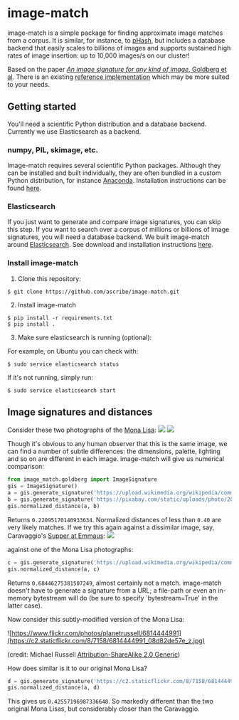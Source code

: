 # image-match

image-match is a simple package for finding approximate image matches from a corpus.  It is similar, for instance, to [pHash](http://www.phash.org/), but includes a database backend that easily scales to billions of images and supports sustained high rates of image insertion: up to 10,000 images/s on our cluster!

Based on the paper [_An image signature for any kind of image_, Goldberg et al](http://www.cs.cmu.edu/~hcwong/Pdfs/icip02.ps).  There is an existing [reference implementation](https://www.pureftpd.org/project/libpuzzle) which may be more suited to your needs.

## Getting started

You'll need a scientific Python distribution and a database backend. Currently we use Elasticsearch as a backend.

### numpy, PIL, skimage, etc.

Image-match requires several scientific Python packages.  Although they can be installed and built individually, they are often bundled in a custom Python distribution, for instance [Anaconda](https://www.continuum.io/why-anaconda). Installation instructions can be found [here](https://www.continuum.io/downloads#_unix).

### Elasticsearch

If you just want to generate and compare image signatures, you can skip this step. If you want to search over a corpus of millions or billions of image signatures, you will need a database backend. We built image-match around [Elasticsearch](https://www.elastic.co/).  See download and installation instructions [here](https://www.elastic.co/downloads/elasticsearch).

### Install image-match
1. Clone this repository:

  ```text
  $ git clone https://github.com/ascribe/image-match.git
  ```

2. Install image-match

  ```text
  $ pip install -r requirements.txt
  $ pip install .
  ```

3. Make sure elasticsearch is running (optional):

  For example, on Ubuntu you can check with:

  ```text
  $ sudo service elasticsearch status
  ```

  If it's not running, simply run:

  ```text
  $ sudo service elasticsearch start
  ```

## Image signatures and distances
Consider these two photographs of the [Mona Lisa](https://en.wikipedia.org/wiki/Mona_Lisa):
![](https://upload.wikimedia.org/wikipedia/commons/thumb/e/ec/Mona_Lisa,_by_Leonardo_da_Vinci,_from_C2RMF_retouched.jpg/687px-Mona_Lisa,_by_Leonardo_da_Vinci,_from_C2RMF_retouched.jpg)
![](https://pixabay.com/static/uploads/photo/2012/11/28/08/56/mona-lisa-67506_960_720.jpg)

Though it's obvious to any human observer that this is the same image, we can find a number of subtle differences: the dimensions, palette, lighting and so on are different in each image. image-match will give us numerical comparison:
```python
from image_match.goldberg import ImageSignature
gis = ImageSignature()
a = gis.generate_signature('https://upload.wikimedia.org/wikipedia/commons/thumb/e/ec/Mona_Lisa,_by_Leonardo_da_Vinci,_from_C2RMF_retouched.jpg/687px-Mona_Lisa,_by_Leonardo_da_Vinci,_from_C2RMF_retouched.jpg')
b = gis.generate_signature('https://pixabay.com/static/uploads/photo/2012/11/28/08/56/mona-lisa-67506_960_720.jpg')
gis.normalized_distance(a, b)
```

Returns `0.22095170140933634`. Normalized distances of less than `0.40` are very likely matches. If we try this again against a dissimilar image, say, Caravaggio's [Supper at Emmaus](https://en.wikipedia.org/wiki/Supper_at_Emmaus_(Caravaggio),_London):
![](https://upload.wikimedia.org/wikipedia/commons/e/e0/Caravaggio_-_Cena_in_Emmaus.jpg)

against one of the Mona Lisa photographs:
```python
c = gis.generate_signature('https://upload.wikimedia.org/wikipedia/commons/e/e0/Caravaggio_-_Cena_in_Emmaus.jpg')
gis.normalized_distance(a, c)
```

Returns `0.68446275381507249`, almost certainly not a match.  image-match doesn't have to generate a signature from a URL; a file-path or even an in-memory bytestream will do (be sure to specify `bytestream=True' in the latter case).

Now consider this subtly-modified version of the Mona Lisa:

![https://www.flickr.com/photos/planetrussell/6814444991](https://c2.staticflickr.com/8/7158/6814444991_08d82de57e_z.jpg)

(credit: Michael Russell [Attribution-ShareAlike 2.0 Generic](https://creativecommons.org/licenses/by-sa/2.0/))

How does similar is it to our original Mona Lisa?
```python
d = gis.generate_signature('https://c2.staticflickr.com/8/7158/6814444991_08d82de57e_z.jpg')
gis.normalized_distance(a, d)
```

This gives us `0.42557196987336648`. So markedly different than the two original Mona Lisas, but considerably closer than the Caravaggio.

